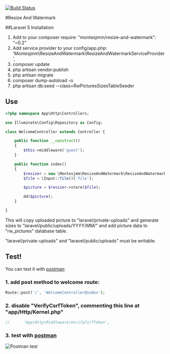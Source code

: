 [![Build Status](https://travis-ci.org/montes/resize-and-watermark.svg)](https://travis-ci.org/montes/resize-and-watermark)

#Resize And Watermark

##Laravel 5 Installation

1. Add to your composer require: "montesjmm/resize-and-watermark": "~0.2"
2. Add service provider to your config/app.php: 'Montesjmm\ResizeAndWatermark\ResizeAndWatermarkServiceProvider',
3. composer update
4. php artisan vendor:publish
5. php artisan migrate
6. composer dump-autoload -o
7. php artisan db:seed --class=RwPicturesSizesTableSeeder

## Use

```php
<?php namespace App\Http\Controllers;

use Illuminate\Config\Repository as Config;

class WelcomeController extends Controller {

    public function __construct()
    {
        $this->middleware('guest');
    }

    public function index()
    {
        $resizer = new \Montesjmm\ResizeAndWatermark\ResizeAndWatermark(new Config);
        $file = \Input::file()['file'];

        $picture = $resizer->store($file);

        dd($picture);
    }

}
```

This will copy uploaded picture to "laravel/private-uploads" and generate sizes to "laravel/public/uploads/YYYY/MM/" and
add picture data to "rw_pictures" database table.

"laravel/private-uploads" and "laravel/public/uploads" must be writable.

## Test!

You can test it with [postman](https://chrome.google.com/webstore/detail/postman-rest-client/fdmmgilgnpjigdojojpjoooidkmcomcm):

### 1. add post method to welcome route:<br>
```php 
Route::post('/', 'WelcomeController@index'); 
```

### 2. disable "VerifyCsrfToken", commenting this line at "app/Http/Kernel.php"<br>
```php 
//		'App\Http\Middleware\VerifyCsrfToken', 
```

### 3. test with [postman](https://chrome.google.com/webstore/detail/postman-rest-client/fdmmgilgnpjigdojojpjoooidkmcomcm)
![Postman test](http://montesjmm.com/wp-content/uploads/2015/03/Screen-Shot-2015-03-25-at-23.54.45.png)


